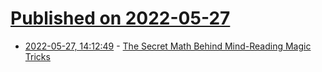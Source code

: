 # [Published on 2022-05-27](index.md)

* [2022-05-27, 14:12:49](https://news.ycombinator.com/item?id=31529863) - [The Secret Math Behind Mind-Reading Magic Tricks](https://www.quantamagazine.org/the-secret-math-behind-mind-reading-magic-tricks-20220527/)
